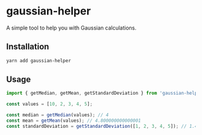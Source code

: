 # gaussian-helper

A simple tool to help you with Gaussian calculations.

## Installation

```bash
yarn add gaussian-helper
```

## Usage

```ts
import { getMedian, getMean, getStandardDeviation } from 'gaussian-helper';

const values = [10, 2, 3, 4, 5];

const median = getMedian(values); // 4
const mean = getMean(values); // 4.800000000000001
const standardDeviation = getStandardDeviation([1, 2, 3, 4, 5]); // 1.4142135623730951
```
